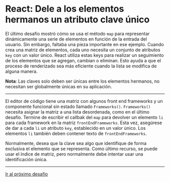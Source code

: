 # React: Dele a los elementos hermanos un atributo clave único

El último desafío mostró cómo se usa el método `map` para representar dinámicamente una serie de elementos en función de la entrada del usuario. Sin embargo, faltaba una pieza importante en ese ejemplo. Cuando crea una matriz de elementos, cada uno necesita un conjunto de atributos `key` con un valor único. React utiliza estas keys para realizar un seguimiento de los elementos que se agregan, cambian o eliminan. Esto ayuda a que el proceso de renderizado sea más eficiente cuando la lista se modifica de alguna manera.

**Nota**: Las claves solo deben ser únicas entre los elementos hermanos, no necesitan ser globalmente únicas en su aplicación.

---

El editor de código tiene una matriz con algunos front end frameworks y un componente funcional sin estado llamado `Frameworks()`. `Frameworks()` necesita asignar la matriz a una lista desordenada, como en el último desafío. Termine de escribir el callbak del `map` para devolver un elemento `li` para cada framework en la matriz `frontEndFrameworks`. Esta vez, asegúrese de dar a cada `li` un atributo `key`, establecido en un valor único. Los elementos `li` también deben contener texto de `frontEndFrameworks`.

Normalmente, desea que la clave sea algo que identifique de forma exclusiva el elemento que se representa. Como último recurso, se puede usar el índice de matriz, pero normalmente debe intentar usar una identificación única.

---

[Ir al próximo desafío](https://github.com/sebastiantorres86/react-practice/tree/master/Practica/46/my-app)
